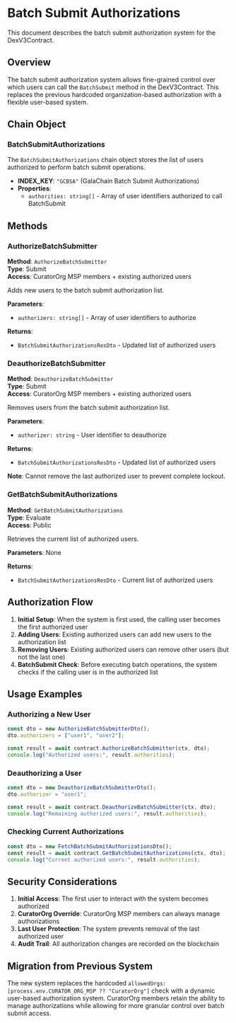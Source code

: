 # Batch Submit Authorizations

This document describes the batch submit authorization system for the DexV3Contract.

## Overview

The batch submit authorization system allows fine-grained control over which users can call the `BatchSubmit` method in the DexV3Contract. This replaces the previous hardcoded organization-based authorization with a flexible user-based system.

## Chain Object

### BatchSubmitAuthorizations

The `BatchSubmitAuthorizations` chain object stores the list of users authorized to perform batch submit operations.

- **INDEX_KEY**: `"GCBSA"` (GalaChain Batch Submit Authorizations)
- **Properties**:
  - `authorities: string[]` - Array of user identifiers authorized to call BatchSubmit

## Methods

### AuthorizeBatchSubmitter

**Method**: `AuthorizeBatchSubmitter`  
**Type**: Submit  
**Access**: CuratorOrg MSP members + existing authorized users

Adds new users to the batch submit authorization list.

**Parameters**:
- `authorizers: string[]` - Array of user identifiers to authorize

**Returns**:
- `BatchSubmitAuthorizationsResDto` - Updated list of authorized users

### DeauthorizeBatchSubmitter

**Method**: `DeauthorizeBatchSubmitter`  
**Type**: Submit  
**Access**: CuratorOrg MSP members + existing authorized users

Removes users from the batch submit authorization list.

**Parameters**:
- `authorizer: string` - User identifier to deauthorize

**Returns**:
- `BatchSubmitAuthorizationsResDto` - Updated list of authorized users

**Note**: Cannot remove the last authorized user to prevent complete lockout.

### GetBatchSubmitAuthorizations

**Method**: `GetBatchSubmitAuthorizations`  
**Type**: Evaluate  
**Access**: Public

Retrieves the current list of authorized users.

**Parameters**: None

**Returns**:
- `BatchSubmitAuthorizationsResDto` - Current list of authorized users

## Authorization Flow

1. **Initial Setup**: When the system is first used, the calling user becomes the first authorized user
2. **Adding Users**: Existing authorized users can add new users to the authorization list
3. **Removing Users**: Existing authorized users can remove other users (but not the last one)
4. **BatchSubmit Check**: Before executing batch operations, the system checks if the calling user is in the authorized list

## Usage Examples

### Authorizing a New User

```typescript
const dto = new AuthorizeBatchSubmitterDto();
dto.authorizers = ["user1", "user2"];

const result = await contract.AuthorizeBatchSubmitter(ctx, dto);
console.log("Authorized users:", result.authorities);
```

### Deauthorizing a User

```typescript
const dto = new DeauthorizeBatchSubmitterDto();
dto.authorizer = "user1";

const result = await contract.DeauthorizeBatchSubmitter(ctx, dto);
console.log("Remaining authorized users:", result.authorities);
```

### Checking Current Authorizations

```typescript
const dto = new FetchBatchSubmitAuthorizationsDto();
const result = await contract.GetBatchSubmitAuthorizations(ctx, dto);
console.log("Current authorized users:", result.authorities);
```

## Security Considerations

1. **Initial Access**: The first user to interact with the system becomes authorized
2. **CuratorOrg Override**: CuratorOrg MSP members can always manage authorizations
3. **Last User Protection**: The system prevents removal of the last authorized user
4. **Audit Trail**: All authorization changes are recorded on the blockchain

## Migration from Previous System

The new system replaces the hardcoded `allowedOrgs: [process.env.CURATOR_ORG_MSP ?? "CuratorOrg"]` check with a dynamic user-based authorization system. CuratorOrg members retain the ability to manage authorizations while allowing for more granular control over batch submit access. 